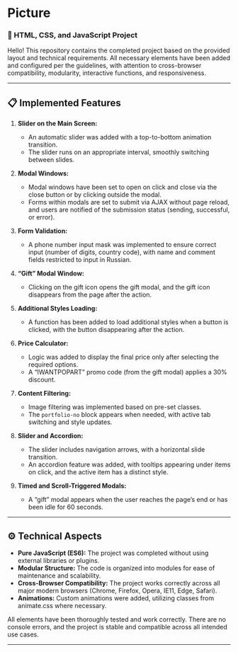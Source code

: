 # Picture
### 📂 HTML, CSS, and JavaScript Project

Hello! This repository contains the completed project based on the provided layout and technical requirements. All necessary elements have been added and configured per the guidelines, with attention to cross-browser compatibility, modularity, interactive functions, and responsiveness.

---

## 📋 Implemented Features

1. **Slider on the Main Screen:**
   - An automatic slider was added with a top-to-bottom animation transition.
   - The slider runs on an appropriate interval, smoothly switching between slides.

2. **Modal Windows:**
   - Modal windows have been set to open on click and close via the close button or by clicking outside the modal.
   - Forms within modals are set to submit via AJAX without page reload, and users are notified of the submission status (sending, successful, or error).

3. **Form Validation:**
   - A phone number input mask was implemented to ensure correct input (number of digits, country code), with name and comment fields restricted to input in Russian.

4. **“Gift” Modal Window:**
   - Clicking on the gift icon opens the gift modal, and the gift icon disappears from the page after the action.

5. **Additional Styles Loading:**
   - A function has been added to load additional styles when a button is clicked, with the button disappearing after the action.

6. **Price Calculator:**
   - Logic was added to display the final price only after selecting the required options.
   - A “IWANTPOPART” promo code (from the gift modal) applies a 30% discount.

7. **Content Filtering:**
   - Image filtering was implemented based on pre-set classes.
   - The `portfolio-no` block appears when needed, with active tab switching and style updates.

8. **Slider and Accordion:**
   - The slider includes navigation arrows, with a horizontal slide transition.
   - An accordion feature was added, with tooltips appearing under items on click, and the active item has a distinct style.

9. **Timed and Scroll-Triggered Modals:**
   - A “gift” modal appears when the user reaches the page’s end or has been idle for 60 seconds.

---

## ⚙️ Technical Aspects

- **Pure JavaScript (ES6):** The project was completed without using external libraries or plugins.
- **Modular Structure:** The code is organized into modules for ease of maintenance and scalability.
- **Cross-Browser Compatibility:** The project works correctly across all major modern browsers (Chrome, Firefox, Opera, IE11, Edge, Safari).
- **Animations:** Custom animations were added, utilizing classes from animate.css where necessary.

All elements have been thoroughly tested and work correctly. There are no console errors, and the project is stable and compatible across all intended use cases.

---
